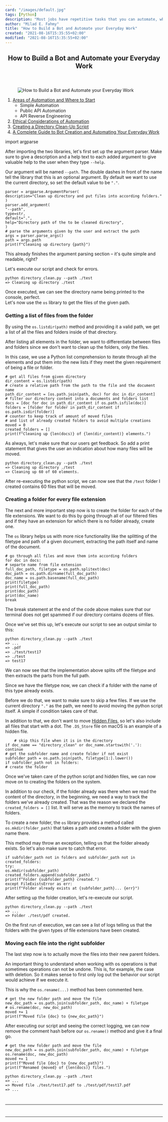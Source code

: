 ```yaml
---
card: "/images/default.jpg"
tags: [Python]
description: "Most jobs have repetitive tasks that you can automate, which "
author: "Milad E. Fahmy"
title: "How to Build a Bot and Automate your Everyday Work"
created: "2021-08-16T15:35:55+02:00"
modified: "2021-08-16T15:35:55+02:00"
---
```

<div class="site-wrapper">
<main id="site-main" class="site-main outer">
<div class="inner">
<article class="post-full post tag-python tag-node tag-bots tag-social-media tag-automation ">
<header class="post-full-header">
<h1 class="post-full-title">How to Build a Bot and Automate your Everyday Work</h1>
</header>
<figure class="post-full-image">
<picture>
<source media="(max-width: 700px)" sizes="1px" srcset="data:image/gif;base64,R0lGODlhAQABAIAAAAAAAP///yH5BAEAAAAALAAAAAABAAEAAAIBRAA7 1w">
<source media="(min-width: 701px)" sizes="(max-width: 800px) 400px,
(max-width: 1170px) 700px,
1400px" srcset="/news/content/images/size/w300/2020/06/freecodecamp_cover.png 300w,
/news/content/images/size/w600/2020/06/freecodecamp_cover.png 600w,
/news/content/images/size/w1000/2020/06/freecodecamp_cover.png 1000w,
/news/content/images/size/w2000/2020/06/freecodecamp_cover.png 2000w">
<img onerror="this.style.display='none'" src="/news/content/images/size/w2000/2020/06/freecodecamp_cover.png" alt="How to Build a Bot and Automate your Everyday Work">
</picture>
</figure>
<section class="post-full-content">
<div class="post-content">
<ol>
<li><a href="#areas-of-automation-and-where-to-start">Areas of Automation and Where to Start</a>
<ul>
<li>Simple Automation</li>
<li>Public API Automation</li>
<li>API Reverse Engineering</li>
</ul>
</li>
<li><a href="#ethical-considerations">Ethical Considerations of Automation</a></li>
<li><a href="#creating-a-directory-clean-up-script">Creating a Directory Clean-Up Script</a></li>
<li><a href="#a-complete-guide-to-bot-creation-and-automating-your-everyday-work">A Complete Guide to Bot Creation and Automating Your Everyday Work</a></li>
</ol>
import argparse</code></pre><p>After importing the two libraries, let's first set up the argument parser. Make sure to give a description and a help text to each added argument to give valuable help to the user when they type <code>--help</code>.</p><p>Our argument will be named <code>--path</code>. The double dashes in front of the name tell the library that this is an optional argument. By default we want to use the current directory, so set the default value to be <code>"."</code>.</p><pre><code class="language-python">parser = argparse.ArgumentParser(
description="Clean up directory and put files into according folders."
)
parser.add_argument(
"--path",
type=str,
default=".",
help="Directory path of the to be cleaned directory",
)
# parse the arguments given by the user and extract the path
args = parser.parse_args()
path = args.path
print(f"Cleaning up directory {path}")</code></pre><p>This already finishes the argument parsing section – it's quite simple and readable, right?</p><p>Let's execute our script and check for errors.</p><pre><code class="language-bash">python directory_clean.py --path ./test
=&gt; Cleaning up directory ./test</code></pre><p>Once executed, we can see the directory name being printed to the console, perfect.<br>Let's now use the <code>os</code> library to get the files of the given path. </p><h3 id="getting-a-list-of-files-from-the-folder">Getting a list of files from the folder</h3><p>By using the <code>os.listdir(path)</code> method and providing it a valid path, we get a list of all the files and folders inside of that directory.</p><p>After listing all elements in the folder, we want to differentiate between files and folders since we don't want to clean up the folders, only the files.</p><p>In this case, we use a Python list comprehension to iterate through all the elements and put them into the new lists if they meet the given requirement of being a file or folder.</p><pre><code class="language-python"># get all files from given directory
dir_content = os.listdir(path)
# create a relative path from the path to the file and the document name
path_dir_content = [os.path.join(path, doc) for doc in dir_content]
# filter our directory content into a documents and folders list
docs = [doc for doc in path_dir_content if os.path.isfile(doc)]
folders = [folder for folder in path_dir_content if os.path.isdir(folder)]
# counter to keep track of amount of moved files
# and list of already created folders to avoid multiple creations
moved = 0
created_folders = []
print(f"Cleaning up {len(docs)} of {len(dir_content)} elements.")</code></pre><p>As always, let's make sure that our users get feedback. So add a print statement that gives the user an indication about how many files will be moved.</p><pre><code class="language-bash">python directory_clean.py --path ./test
=&gt; Cleaning up directory ./test
=&gt; Cleaning up 60 of 60 elements.</code></pre><p>After re-executing the python script, we can now see that the <code>/test</code> folder I created contains 60 files that will be moved.</p><h3 id="creating-a-folder-for-every-file-extension">Creating a folder for every file extension</h3><p>The next and more important step now is to create the folder for each of the file extensions. We want to do this by going through all of our filtered files and if they have an extension for which there is no folder already, create one.</p><p>The <code>os</code> library helps us with more nice functionality like the splitting of the filetype and path of a given document, extracting the path itself and name of the document. &nbsp;</p><pre><code class="language-python"># go through all files and move them into according folders
for doc in docs:
# separte name from file extension
full_doc_path, filetype = os.path.splitext(doc)
doc_path = os.path.dirname(full_doc_path)
doc_name = os.path.basename(full_doc_path)
print(filetype)
print(full_doc_path)
print(doc_path)
print(doc_name)
break</code></pre><p>The break statement at the end of the code above makes sure that our terminal does not get spammed if our directory contains dozens of files.</p><p>Once we've set this up, let's execute our script to see an output similar to this:</p><pre><code class="language-bash">python directory_clean.py --path ./test
=&gt; ...
=&gt; .pdf
=&gt; ./test/test17
=&gt; ./test
=&gt; test17</code></pre><p>We can now see that the implementation above splits off the filetype and then extracts the parts from the full path.</p><p>Since we have the filetype now, we can check if a folder with the name of this type already exists. </p><p>Before we do that, we want to make sure to skip a few files. If we use the current directory <code>"."</code> as the path, we need to avoid moving the python script itself. A simple if condition takes care of that. </p><p>In addition to that, we don't want to move <a href="https://www.lifewire.com/what-is-a-hidden-file-2625898">Hidden Files</a>, so let's also include all files that start with a dot. The <code>.DS_Store</code> file on macOS is an example of a hidden file.</p><pre><code class="language-python">	# skip this file when it is in the directory
if doc_name == "directory_clean" or doc_name.startswith('.'):
continue
# get the subfolder name and create folder if not exist
subfolder_path = os.path.join(path, filetype[1:].lower())
if subfolder_path not in folders:
# create the folder</code></pre><p>Once we've taken care of the python script and hidden files, we can now move on to creating the folders on the system.</p><p>In addition to our check, if the folder already was there when we read the content of the directory, in the beginning, we need a way to track the folders we've already created. That was the reason we declared the <code>created_folders = []</code> list. It will serve as the memory to track the names of folders.</p><p>To create a new folder, the <code>os</code> library provides a method called <code>os.mkdir(folder_path)</code> that takes a path and creates a folder with the given name there. </p><p>This method may throw an exception, telling us that the folder already exists. So let's also make sure to catch that error.</p><pre><code class="language-python">if subfolder_path not in folders and subfolder_path not in created_folders:
try:
os.mkdir(subfolder_path)
created_folders.append(subfolder_path)
print(f"Folder {subfolder_path} created.")
except FileExistsError as err:
print(f"Folder already exists at {subfolder_path}... {err}")</code></pre><p>After setting up the folder creation, let's re-execute our script.</p><pre><code class="language-bash">python directory_clean.py --path ./test
=&gt; ...
=&gt; Folder ./test/pdf created.</code></pre><p>On the first run of execution, we can see a list of logs telling us that the folders with the given types of file extensions have been created.</p><h3 id="moving-each-file-into-the-right-subfolder">Moving each file into the right subfolder</h3><p>The last step now is to actually move the files into their new parent folders.</p><p>An important thing to understand when working with os operations is that sometimes operations can not be undone. This is, for example, the case with deletion. So it makes sense to first only log out the behavior our script would achieve if we execute it.</p><p>This is why the <code>os.rename(...)</code> method has been commented here.</p><pre><code class="language-python"># get the new folder path and move the file
new_doc_path = os.path.join(subfolder_path, doc_name) + filetype
# os.rename(doc, new_doc_path)
moved += 1
print(f"Moved file {doc} to {new_doc_path}")</code></pre><p>After executing our script and seeing the correct logging, we can now remove the comment hash before our <code>os.rename()</code> method and give it a final go.</p><pre><code class="language-python"># get the new folder path and move the file
new_doc_path = os.path.join(subfolder_path, doc_name) + filetype
os.rename(doc, new_doc_path)
moved += 1
print(f"Moved file {doc} to {new_doc_path}")
print(f"Renamed {moved} of {len(docs)} files.")</code></pre><pre><code class="language-bash">python directory_clean.py --path ./test
=&gt; ...
=&gt; Moved file ./test/test17.pdf to ./test/pdf/test17.pdf
=&gt; ...
</div>
<hr>
<hr>
</section>
</article>
</div>
</main>
</div>
<!-- Google Tag Manager (noscript) -->
<!-- End Google Tag Manager (noscript) -->
